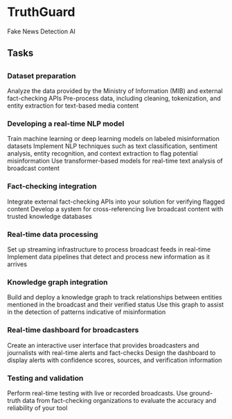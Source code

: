 # TruthGuard
Fake News Detection AI

<h2>Tasks<h2>
  
<h3>Dataset preparation</h3>

<p></p>Analyze the data provided by the Ministry of Information (MIB) and external fact-checking APIs
Pre-process data, including cleaning, tokenization, and entity extraction for text-based media content</p>

<h3>Developing a real-time NLP model</h3>

<p>Train machine learning or deep learning models on labeled misinformation datasets
Implement NLP techniques such as text classification, sentiment analysis, entity recognition, and context extraction to flag potential misinformation
Use transformer-based models for real-time text analysis of broadcast content</p>

<h3>Fact-checking integration</h3>

<p>Integrate external fact-checking APIs into your solution for verifying flagged content
Develop a system for cross-referencing live broadcast content with trusted knowledge databases</p>

<h3>Real-time data processing</h3>

<p>Set up streaming infrastructure to process broadcast feeds in real-time
Implement data pipelines that detect and process new information as it arrives</p>

<h3>Knowledge graph integration</h3>

<p>Build and deploy a knowledge graph to track relationships between entities mentioned in the broadcast and their verified status
Use this graph to assist in the detection of patterns indicative of misinformation</p>

<h3>Real-time dashboard for broadcasters</h3>

<p>Create an interactive user interface that provides broadcasters and journalists with real-time alerts and fact-checks
Design the dashboard to display alerts with confidence scores, sources, and verification information</p>

<h3>Testing and validation</h3>

<p>Perform real-time testing with live or recorded broadcasts.
Use ground-truth data from fact-checking organizations to evaluate the accuracy and reliability of your tool</p>
